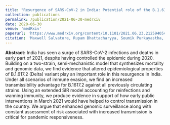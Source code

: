 ```yaml
---
title: "Resurgence of SARS-CoV-2 in India: Potential role of the B.1.617.2 (Delta) variant and delayed interventions"
collection: publications
permalink: /publication/2021-06-30-medrxiv
date: 2020-06-30
venue: 'medRxiv'
paperurl: 'https://www.medrxiv.org/content/10.1101/2021.06.23.21259405v1'
citation: 'Maxwell Salvatore, Rupam Bhattacharyya, Soumik Purkayastha, Lauren Zimmermann, Debashree Ray, Aditi Hazra, Michael Kleinsasser, Thomas Mellan, Charlie Whittaker, Seth Flaxman, Samir Bhatt, Swapnil Mishra, Bhramar Mukherjee. Resurgence of SARS-CoV-2 in India: Potential role of the B.1.617.2 (Delta) variant and delayed interventions. medRxiv 2021.06.23.21259405; doi: https://doi.org/10.1101/2021.06.23.21259405'
---
```


**Abstract:** India has seen a surge of SARS-CoV-2 infections and deaths in early part of 2021, despite having controlled the epidemic during 2020. Building on a two-strain, semi-mechanistic model that synthesizes mortality and genomic data, we find evidence that altered epidemiological properties of B.1.617.2 (Delta) variant play an important role in this resurgence in India. Under all scenarios of immune evasion, we find an increased transmissibility advantage for B.1617.2 against all previously circulating strains. Using an extended SIR model accounting for reinfections and wanning immunity, we produce evidence in support of how early public interventions in March 2021 would have helped to control transmission in the country. We argue that enhanced genomic surveillance along with constant assessment of risk associated with increased transmission is critical for pandemic responsiveness.